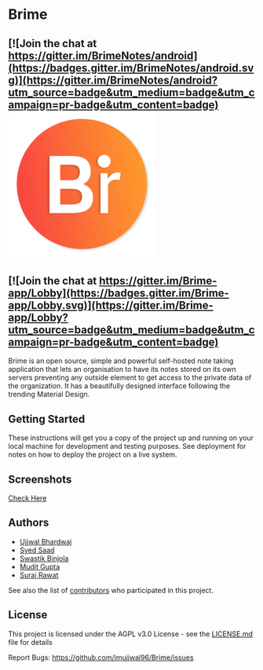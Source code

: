 # Brime

[![Join the chat at https://gitter.im/BrimeNotes/android](https://badges.gitter.im/BrimeNotes/android.svg)](https://gitter.im/BrimeNotes/android?utm_source=badge&utm_medium=badge&utm_campaign=pr-badge&utm_content=badge)
![Brime](/Logo-branding/logo_0.5x.png?raw=true "Brime Logo")
---
[![Join the chat at https://gitter.im/Brime-app/Lobby](https://badges.gitter.im/Brime-app/Lobby.svg)](https://gitter.im/Brime-app/Lobby?utm_source=badge&utm_medium=badge&utm_campaign=pr-badge&utm_content=badge)
---
Brime is an open source, simple and powerful self-hosted note taking application that lets an organisation to have its notes stored on its own servers preventing any outside element to get access to the private data of the organization. It has a beautifully designed interface following the trending Material Design.

## Getting Started

These instructions will get you a copy of the project up and running on your local machine for development and testing purposes. See deployment for notes on how to deploy the project on a live system.

## Screenshots 
[Check Here](https://github.com/syedsaadh/Brime/tree/master/Screenshots)
## Authors

* [Ujjwal Bhardwaj](https://github.com/imujjwal96)
* [Syed Saad](https://github.com/syedsaadh)
* [Swastik Binjola](https://github.com/Swastik2561)
* [Mudit Gupta](https://github.com/maxsam4)
* [Suraj Rawat](https://github.com/nervehammer)

See also the list of [contributors](https://github.com/imujjwal96/Brime/contributors) who participated in this project.

## License

This project is licensed under the AGPL v3.0 License - see the [LICENSE.md](LICENSE.md) file for details

Report Bugs: https://github.com/imujjwal96/Brime/issues



